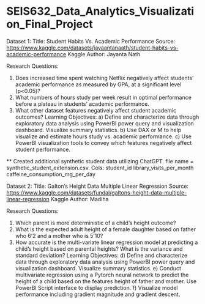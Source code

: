 # SEIS632_Data_Analytics_Visualization_Final_Project
Dataset 1: 
Title: Student Habits Vs. Academic Performance
Source: https://www.kaggle.com/datasets/jayaantanaath/student-habits-vs-academic-performance
Kaggle Author: Jayanta Nath

Research Questions:
1.	Does increased time spent watching Netflix negatively affect students’ academic performance as measured by GPA, at a significant level (p<0.05)?
2.	What numbers of hours study per week result in optimal performance before a plateau in students’ academic performance.
3.	What other dataset features negatively affect student academic outcomes? 
Learning Objectives: 
a)	Define and characterize data through exploratory data analysis using PowerBI power query and visualization dashboard. Visualize summary statistics. 
b)	Use DAX or M to help visualize and estimate hours study vs. academic performance.
c)	Use PowerBI visualization tools to convey which features negatively affect student performance. 

** Created additional synthetic student data utilizing ChatGPT. file name = synthetic_student_extension.csv. 
Cols:
student_id
library_visits_per_month
caffeine_consumption_mg_per_day

Dataset 2:
Title: Galton’s Height Data Multiple Linear Regression
Source: https://www.kaggle.com/datasets/fundal/galtons-height-data-multiple-linear-regression
Kaggle Author: Madiha

Research Questions:
1.	Which parent is more deterministic of a child’s height outcome?
2.	What is the expected adult height of a female daughter based on father who 6’2 and a mother who is 5’10?
3.	How accurate is the multi-variate linear regression model at predicting a child’s height based on parental heights? What is the variance and standard deviation?
Learning Objectives:
d)	Define and characterize data through exploratory data analysis using PowerBI power query and visualization dashboard. Visualize summary statistics. 
e)	Conduct multivariate regression using a Pytorch neural network to predict the height of a child based on the features height of father and mother. Use PowerBI Script interface to display prediction.
f)	Visualize model performance including gradient magnitude and gradient descent.

